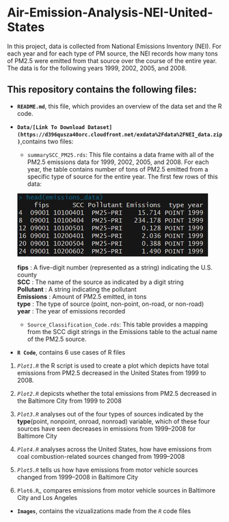 # Air-Emission-Analysis-NEI-United-States

In this project, data is collected from National Emissions Inventory (NEI).
For each year and for each type of PM source, the NEI records how many tons of PM2.5 were emitted from that source over the course of the entire year. The data is for the following years 1999, 2002, 2005, and 2008.

## This repository contains the following files:

* **`README.md`**, this file, which provides an overview of the data set and the R code.
* **`Data/[Link To Download Dataset](https://d396qusza40orc.cloudfront.net/exdata%2Fdata%2FNEI_data.zip)`**,contains two files: 
     - `summarySCC_PM25.rds`: This file contains a data frame with all of the PM2.5 emissions data for 1999, 2002, 2005, and 2008. For each       year, the table contains number of tons of PM2.5 emitted from a specific type of source for the entire year.
     The first few rows of this data:
     
     ![](Images/Head-SCC.JPG)
     
     **fips** : A five-digit number (represented as a string) indicating the U.S. county </br>
      **SCC** : The name of the source as indicated by a digit string </br>
      **Pollutant** : A string indicating the pollutant </br>
      **Emissions** : Amount of PM2.5 emitted, in tons </br>
      **type** : The type of source (point, non-point, on-road, or non-road) </br>
      **year** : The year of emissions recorded </br>
     
    - `Source_Classification_Code.rds`: This table provides a mapping from the SCC digit strings in the Emissions table to the actual name of the PM2.5 source.
     
* **`R Code`**, contains 6 use cases of R files
1. _`Plot1.R`_ the R script is used to create a plot which depicts have total emissions from PM2.5 decreased in the United States from 1999 to 2008.

2. _`Plot2.R`_ depicsts whether the total emissions from PM2.5 decreased in the Baltimore City from 1999 to 2008

3. _`Plot3.R`_ analyses out of the four types of sources indicated by the **type**(point, nonpoint, onroad, nonroad) variable, which of these four sources have seen decreases in emissions from 1999–2008 for Baltimore City

4. _`Plot4.R`_ analyses across the United States, how have emissions from coal combustion-related sources changed from 1999–2008

5. _`Plot5.R`_ tells us how have emissions from motor vehicle sources changed from 1999–2008 in Baltimore City

6. `Plot6.R`_ compares emissions from motor vehicle sources in Baltimore City and Los Angeles

* **`Images`**, contains the vizualizations made from the _`R`_ code files 
